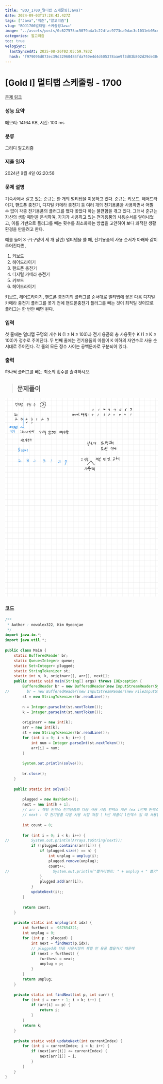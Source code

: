 ```yaml
---
title: "BOJ_1700_멀티탭 스케줄링(Java)"
date: 2024-09-03T17:28:43.427Z
tags: ["Java","백준","알고리즘"]
slug: "BOJ1700멀티탭-스케줄링Java"
image: "../assets/posts/0c627575ac5079a4a1c22dfac9773ca9dac3c1031eb05ccb0bc3506d6fc73935.png"
categories: 알고리즘
toc: true
velogSync:
  lastSyncedAt: 2025-08-26T02:05:59.783Z
  hash: "f979096d073ec39d32960484fda740e4d4d605378aae9f3d83b802d29de30c9e"
---
```


# [Gold I] 멀티탭 스케줄링 - 1700 

[문제 링크](https://www.acmicpc.net/problem/1700) 

### 성능 요약

메모리: 14164 KB, 시간: 100 ms

### 분류

그리디 알고리즘

### 제출 일자

2024년 9월 4일 02:20:56

### 문제 설명

<p>기숙사에서 살고 있는 준규는 한 개의 멀티탭을 이용하고 있다. 준규는 키보드, 헤어드라이기, 핸드폰 충전기, 디지털 카메라 충전기 등 여러 개의 전기용품을 사용하면서 어쩔 수 없이 각종 전기용품의 플러그를 뺐다 꽂았다 하는 불편함을 겪고 있다. 그래서 준규는 자신의 생활 패턴을 분석하여, 자기가 사용하고 있는 전기용품의 사용순서를 알아내었고, 이를 기반으로 플러그를 빼는 횟수를 최소화하는 방법을 고안하여 보다 쾌적한 생활환경을 만들려고 한다.</p>

<p>예를 들어 3 구(구멍이 세 개 달린) 멀티탭을 쓸 때, 전기용품의 사용 순서가 아래와 같이 주어진다면, </p>

<ol>
	<li>키보드</li>
	<li>헤어드라이기</li>
	<li>핸드폰 충전기</li>
	<li>디지털 카메라 충전기</li>
	<li>키보드</li>
	<li>헤어드라이기</li>
</ol>

<p>키보드, 헤어드라이기, 핸드폰 충전기의 플러그를 순서대로 멀티탭에 꽂은 다음 디지털 카메라 충전기 플러그를 꽂기 전에 핸드폰충전기 플러그를 빼는 것이 최적일 것이므로 플러그는 한 번만 빼면 된다. </p>

### 입력 

 <p>첫 줄에는 멀티탭 구멍의 개수 N (1 ≤ N ≤ 100)과 전기 용품의 총 사용횟수 K (1 ≤ K ≤ 100)가 정수로 주어진다. 두 번째 줄에는 전기용품의 이름이 K 이하의 자연수로 사용 순서대로 주어진다. 각 줄의 모든 정수 사이는 공백문자로 구분되어 있다. </p>

### 출력 

 <p>하나씩 플러그를 빼는 최소의 횟수를 출력하시오. </p>



> ## 문제풀이

![](/assets/posts/0c627575ac5079a4a1c22dfac9773ca9dac3c1031eb05ccb0bc3506d6fc73935.png)


### 코드
```java
/**
 * Author : nowalex322, Kim Hyeonjae
 */
import java.io.*;
import java.util.*;

public class Main {
	static BufferedReader br;
	static Queue<Integer> queue;
	static Set<Integer> plugged;	
	static StringTokenizer st;
	static int n, k, originarr[], arr[], next[];
    public static void main(String[] args) throws IOException {
        BufferedReader br = new BufferedReader(new InputStreamReader(System.in));
//        br = new BufferedReader(new InputStreamReader(new FileInputStream("input.txt")));
        st = new StringTokenizer(br.readLine());
        
        n = Integer.parseInt(st.nextToken());
        k = Integer.parseInt(st.nextToken());
        
        originarr = new int[k];
        arr = new int[k];
        st = new StringTokenizer(br.readLine());
        for (int i = 0; i < k; i++) {
        	int num = Integer.parseInt(st.nextToken());
            arr[i] = num;
        }
        
        System.out.println(solve());
        
        br.close();
    }

    public static int solve(){
    	
        plugged = new HashSet<>();
        next = new int[k + 1];
        // arr : 해당 인덱스 전기용품의 다음 사용 시점 인덱스 계산 (ex i번째 인덱스의 다음 사용 시점은 j인덱스 - 같은 제품일 것임)
        // next : 각 전기용품 다음 사용 시점 저장 ( k번 제품이 l인덱스 일 때 사용됩니다, arr 사용해서 계속 업데이트됨)
        
        int count = 0;

        for (int i = 0; i < k; i++) {
//        	System.out.println(Arrays.toString(next));
            if (!plugged.contains(arr[i])) {
                if (plugged.size() == n) {
                    int unplug = unplug(i);
                    plugged.remove(unplug);
                    count++;
//                    System.out.println("뽑기이벤트: " + unplug + " 뽑기");
                }
                plugged.add(arr[i]);
            }
            updateNext(i);;
        }

        return count;
    }

    private static int unplug(int idx) {
    	int furthest = -987654321;
        int unplug = 0;
        for (int p : plugged) {
        	int next = findNext(p,idx);
        	// plugged중 다음 사용시점이 제일 먼 용품 뽑을거기 때문에
            if (next > furthest) {
            	furthest = next;
                unplug = p;
            }
        }
        return unplug;
    }
    
    private static int findNext(int p, int curr) {
        for (int i = curr + 1; i < k; i++) {
            if (arr[i] == p) {
                return i;
            }
        }
        return k;
    }
    
    private static void updateNext(int currentIndex) {
        for (int i = currentIndex; i < k; i++) {
            if (next[arr[i]] <= currentIndex) {
                next[arr[i]] = i;
            }
        }
    }
}
```
